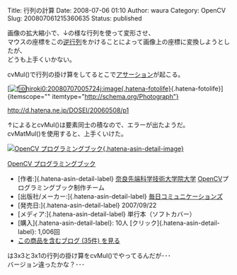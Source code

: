 Title: 行列の計算
Date: 2008-07-06 01:10
Author: waura
Category: OpenCV
Slug: 200807061215360635
Status: published

画像の拡大縮小で、↓の様な行列を使って変形させ、  
マウスの座標をこの[逆行列](http://d.hatena.ne.jp/keyword/%B5%D5%B9%D4%CE%F3)をかけることによって画像上の座標に変換しようとしたが、  
どうも上手くいかない。

cvMul()で行列の掛け算をしてるとこで[アサーション](http://d.hatena.ne.jp/keyword/%A5%A2%A5%B5%A1%BC%A5%B7%A5%E7%A5%F3)が起こる。

[[![f:id:hiroki0:20080707005724j:image](http://cdn-ak.f.st-hatena.com/images/fotolife/h/hiroki0/20080707/20080707005724.jpg "f:id:hiroki0:20080707005724j:image"){.hatena-fotolife}](http://f.hatena.ne.jp/hiroki0/20080707005724){.hatena-fotolife}]{itemscope=""
itemtype="http://schema.org/Photograph"}

<http://d.hatena.ne.jp/DOSEI/20060508/p1>

↑によるとcvMul()は要素同士の積なので、エラーが出たようだ。  
cvMatMul()を使用すると、上手くいけた。

[![OpenCV
プログラミングブック](http://ecx.images-amazon.com/images/I/416qhEJCUGL._SL160_.jpg "OpenCV プログラミングブック"){.hatena-asin-detail-image}](http://www.amazon.co.jp/exec/obidos/ASIN/483992354X/hatena-blog-22/)

[OpenCV
プログラミングブック](http://www.amazon.co.jp/exec/obidos/ASIN/483992354X/hatena-blog-22/)

-   [作者:]{.hatena-asin-detail-label}
    [奈良先端科学技術大学院大学](http://d.hatena.ne.jp/keyword/%C6%E0%CE%C9%C0%E8%C3%BC%B2%CA%B3%D8%B5%BB%BD%D1%C2%E7%B3%D8%B1%A1%C2%E7%B3%D8)
    [OpenCV](http://d.hatena.ne.jp/keyword/OpenCV)プログラミングブック制作チーム
-   [出版社/メーカー:]{.hatena-asin-detail-label}
    [毎日コミュニケーションズ](http://d.hatena.ne.jp/keyword/%CB%E8%C6%FC%A5%B3%A5%DF%A5%E5%A5%CB%A5%B1%A1%BC%A5%B7%A5%E7%A5%F3%A5%BA)
-   [発売日:]{.hatena-asin-detail-label} 2007/09/22
-   [メディア:]{.hatena-asin-detail-label} 単行本（ソフトカバー）
-   [購入]{.hatena-asin-detail-label}: 10人
    [クリック]{.hatena-asin-detail-label}: 1,006回
-   [この商品を含むブログ (35件)
    を見る](http://d.hatena.ne.jp/asin/483992354X/hatena-blog-22)

は3x3と3x1の行列の掛け算をcvMul()でやってるんだが･･･  
バージョン違ったかな？･･･
